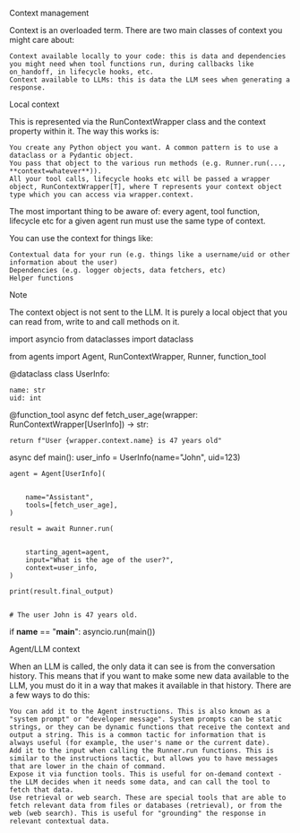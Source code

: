 Context management

Context is an overloaded term. There are two main classes of context you might care about:

    Context available locally to your code: this is data and dependencies you might need when tool functions run, during callbacks like on_handoff, in lifecycle hooks, etc.
    Context available to LLMs: this is data the LLM sees when generating a response.

Local context

This is represented via the RunContextWrapper class and the context property within it. The way this works is:

    You create any Python object you want. A common pattern is to use a dataclass or a Pydantic object.
    You pass that object to the various run methods (e.g. Runner.run(..., **context=whatever**)).
    All your tool calls, lifecycle hooks etc will be passed a wrapper object, RunContextWrapper[T], where T represents your context object type which you can access via wrapper.context.

The most important thing to be aware of: every agent, tool function, lifecycle etc for a given agent run must use the same type of context.

You can use the context for things like:

    Contextual data for your run (e.g. things like a username/uid or other information about the user)
    Dependencies (e.g. logger objects, data fetchers, etc)
    Helper functions

Note

The context object is not sent to the LLM. It is purely a local object that you can read from, write to and call methods on it.

import asyncio
from dataclasses import dataclass

from agents import Agent, RunContextWrapper, Runner, function_tool

@dataclass
class UserInfo:  


    name: str
    uid: int

@function_tool
async def fetch_user_age(wrapper: RunContextWrapper[UserInfo]) -> str:  


    return f"User {wrapper.context.name} is 47 years old"

async def main():
    user_info = UserInfo(name="John", uid=123)

    agent = Agent[UserInfo](  


        name="Assistant",
        tools=[fetch_user_age],
    )

    result = await Runner.run(  


        starting_agent=agent,
        input="What is the age of the user?",
        context=user_info,
    )

    print(result.final_output)  


    # The user John is 47 years old.

if __name__ == "__main__":
    asyncio.run(main())

Agent/LLM context

When an LLM is called, the only data it can see is from the conversation history. This means that if you want to make some new data available to the LLM, you must do it in a way that makes it available in that history. There are a few ways to do this:

    You can add it to the Agent instructions. This is also known as a "system prompt" or "developer message". System prompts can be static strings, or they can be dynamic functions that receive the context and output a string. This is a common tactic for information that is always useful (for example, the user's name or the current date).
    Add it to the input when calling the Runner.run functions. This is similar to the instructions tactic, but allows you to have messages that are lower in the chain of command.
    Expose it via function tools. This is useful for on-demand context - the LLM decides when it needs some data, and can call the tool to fetch that data.
    Use retrieval or web search. These are special tools that are able to fetch relevant data from files or databases (retrieval), or from the web (web search). This is useful for "grounding" the response in relevant contextual data.
